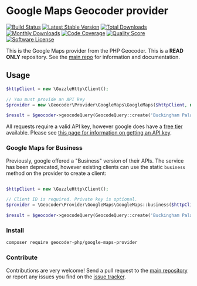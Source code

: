# Google Maps Geocoder provider
[![Build Status](https://travis-ci.org/geocoder-php/google-maps-provider.svg?branch=master)](http://travis-ci.org/geocoder-php/google-maps-provider)
[![Latest Stable Version](https://poser.pugx.org/geocoder-php/google-maps-provider/v/stable)](https://packagist.org/packages/geocoder-php/google-maps-provider)
[![Total Downloads](https://poser.pugx.org/geocoder-php/google-maps-provider/downloads)](https://packagist.org/packages/geocoder-php/google-maps-provider)
[![Monthly Downloads](https://poser.pugx.org/geocoder-php/google-maps-provider/d/monthly.png)](https://packagist.org/packages/geocoder-php/google-maps-provider)
[![Code Coverage](https://img.shields.io/scrutinizer/coverage/g/geocoder-php/google-maps-provider.svg?style=flat-square)](https://scrutinizer-ci.com/g/geocoder-php/google-maps-provider)
[![Quality Score](https://img.shields.io/scrutinizer/g/geocoder-php/google-maps-provider.svg?style=flat-square)](https://scrutinizer-ci.com/g/geocoder-php/google-maps-provider)
[![Software License](https://img.shields.io/badge/license-MIT-brightgreen.svg?style=flat-square)](LICENSE)

This is the Google Maps provider from the PHP Geocoder. This is a **READ ONLY** repository. See the
[main repo](https://github.com/geocoder-php/Geocoder) for information and documentation.

## Usage

```php
$httpClient = new \GuzzleHttp\Client();

// You must provide an API key
$provider = new \Geocoder\Provider\GoogleMaps\GoogleMaps($httpClient, null, 'your-api-key');

$result = $geocoder->geocodeQuery(GeocodeQuery::create('Buckingham Palace, London'));
```

All requests require a valid API key, however google does have a [free tier](https://cloud.google.com/maps-platform/pricing/) available.
Please see [this page for information on getting an API key](https://developers.google.com/maps/documentation/geocoding/get-api-key).

### Google Maps for Business

Previously, google offered a "Business" version of their APIs. The service has been deprecated, however existing clients
can use the static `business` method on the provider to create a client:

```php

$httpClient = new \GuzzleHttp\Client();

// Client ID is required. Private key is optional.
$provider = \Geocoder\Provider\GoogleMaps\GoogleMaps::business($httpClient, 'your-client-id', 'your-private-key');

$result = $geocoder->geocodeQuery(GeocodeQuery::create('Buckingham Palace, London'));
```

### Install

```bash
composer require geocoder-php/google-maps-provider
```



### Contribute

Contributions are very welcome! Send a pull request to the [main repository](https://github.com/geocoder-php/Geocoder) or
report any issues you find on the [issue tracker](https://github.com/geocoder-php/Geocoder/issues).
